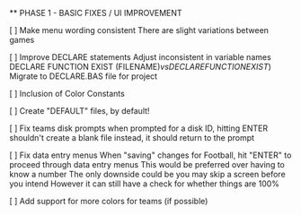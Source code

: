 
** PHASE 1 - BASIC FIXES / UI IMPROVEMENT

[ ] Make menu wording consistent
	There are slight variations between games

[ ] Improve DECLARE statements
	Adjust inconsistent in variable names
		DECLARE FUNCTION EXIST (FILENAME$)
			vs
		DECLARE FUNCTION EXIST% (FILENAME$)
	Migrate to DECLARE.BAS file for project

[ ] Inclusion of Color Constants

[ ] Create "DEFAULT" files, by default!

[ ] Fix teams disk prompts
	when prompted for a disk ID, hitting ENTER shouldn't create a blank file
	instead, it should return to the prompt

[ ] Fix data entry menus
	When "saving" changes for Football, hit "ENTER" to proceed through data entry menus
	This would be preferred over having to know a number
	The only downside could be you may skip a screen before you intend
	However it can still have a check for whether things are 100%

[ ] Add support for more colors for teams (if possible)
